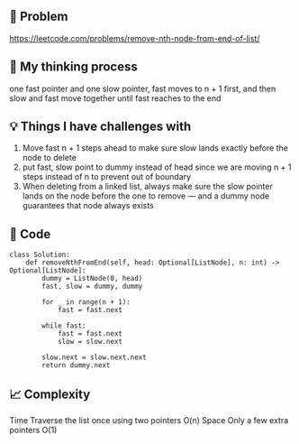 ## 🧩 Problem
https://leetcode.com/problems/remove-nth-node-from-end-of-list/

## 💭 My thinking process
one fast pointer and one slow pointer, fast moves to n + 1 first, and then slow and fast move together until fast reaches to the end

## 💡 Things I have challenges with
1. Move fast n + 1 steps ahead to make sure slow lands exactly before the node to delete
2. put fast, slow point to dummy instead of head since we are moving n + 1 steps instead of n to prevent out of boundary
3. When deleting from a linked list, always make sure the slow pointer lands on the node before the one to remove — and a dummy node guarantees that node always exists

## 🧠 Code
```
class Solution:
    def removeNthFromEnd(self, head: Optional[ListNode], n: int) -> Optional[ListNode]:
        dummy = ListNode(0, head)
        fast, slow = dummy, dummy

        for _ in range(n + 1):
            fast = fast.next
        
        while fast:
            fast = fast.next
            slow = slow.next
        
        slow.next = slow.next.next
        return dummy.next

```



## 📈 Complexity
Time	Traverse the list once using two pointers	O(n)
Space	Only a few extra pointers	O(1)
